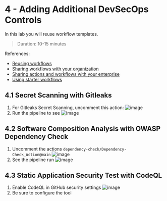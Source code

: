 # 4 - Adding Additional DevSecOps Controls
In this lab you will reuse workflow templates.
> Duration: 10-15 minutes

References:
- [Reusing workflows](https://docs.github.com/en/actions/using-workflows/reusing-workflows)
- [Sharing workflows with your organization](https://docs.github.com/en/actions/using-workflows/sharing-workflows-secrets-and-runners-with-your-organization)
- [Sharing actions and workflows with your enterprise](https://docs.github.com/en/enterprise-cloud@latest/actions/creating-actions/sharing-actions-and-workflows-with-your-enterprise)
- [Using starter workflows](https://docs.github.com/en/actions/using-workflows/advanced-workflow-features#using-starter-workflows)

## 4.1 Secret Scanning with Gitleaks

1. For Gitleaks Secret Scanning, uncomment this action:
![image](https://github.com/devopsshield/devsecops-workshop/assets/112144174/0894fb96-77a9-4d16-96ac-b17a20d325f6)
1. Run the pipeline to see
![image](https://github.com/devopsshield/devsecops-workshop/assets/112144174/db223fc0-ce46-422a-a564-04aa9573dc4a)

## 4.2 Software Composition Analysis with OWASP Dependency Check

1. Uncomment the actions ```dependency-check/Dependency-Check_Action@main```
![image](https://github.com/devopsshield/devsecops-workshop/assets/112144174/69843416-215b-440f-ba3a-b5c83f393ae5)
1. See the pipeline run
![image](https://github.com/devopsshield/devsecops-workshop/assets/112144174/5a573256-dd04-4783-b91d-18e3016595da)

## 4.3 Static Application Security Test with CodeQL

1. Enable CodeQL in GitHub security settings
![image](https://github.com/devopsshield/devsecops-workshop/assets/112144174/49a1f30a-7485-4454-bf38-385d19660d32)
3. Be sure to configure the tool

